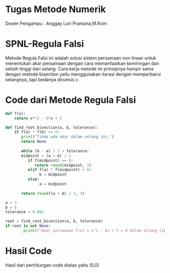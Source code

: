 # Tugas Metode Numerik
Dosen Pengampu : Anggay Luri Pramana,M.Kom

# SPNL-Regula Falsi 
Metode Regula Falsi ini adalah solusi sistem persamaan non linear untuk menentukan akar persamaan dengan cara memanfaatkan kemiringan dan selisih tinggi dari selang. Cara kerja metode ini prinsipnya hampir sama dengan metode bisection yaitu menggunakan iterasi dengan memperbarui selangnya, tapi bedanya dirumus c.

# Code dari Metode Regula Falsi 
```python
def f(x):
    return x**2 - 6*x + 5

def find_root_bisection(a, b, tolerance):
    if f(a) * f(b) >= 0:
       print("Tidak ada akar dalam selang ini.")
       return None
    
       while (b - a) / 2 > tolerance:
       midpoint = (a + b) / 2
          if f(midpoint) == 0:
             return round(midpoint, 3)
          elif f(a) * f(midpoint) < 0:
               b = midpoint
          else:
               a = midpoint
    
       return round((a + b) / 2, 3)

a = 3
b = 6
tolerance = 0.001

root = find_root_bisection(a, b, tolerance)
if root is not None:
        print(f"Akar persamaan f(x) = x^2 - 6x + 5 = 0 dalam selang [{a}, {b}] adalah {root}")
```

# Hasil Code
Hasil dari perhitungan code diatas yaitu (5,0)
